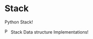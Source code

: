 # Stack
Python Stack!

<img src = "https://cdn.discordapp.com/attachments/825206228564443166/932648856431251537/unknown.png" alt = "Python" width = "16"> Stack Data structure Implementations! 
